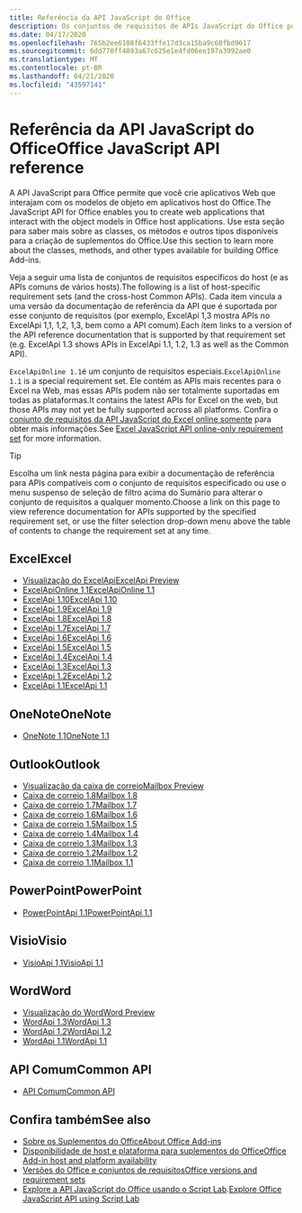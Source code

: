 ```yaml
---
title: Referência da API JavaScript do Office
description: Os conjuntos de requisitos de APIs JavaScript do Office por host.
ms.date: 04/17/2020
ms.openlocfilehash: 765b2ee6108f6433ffe17d3ca15ba9c68fbd9617
ms.sourcegitcommit: 6dd770ff4893a67c625e1e4fd06ee197a3992ae0
ms.translationtype: MT
ms.contentlocale: pt-BR
ms.lasthandoff: 04/21/2020
ms.locfileid: "43597141"
---
```

# <a name="office-javascript-api-reference"></a><span data-ttu-id="3a8ae-103">Referência da API JavaScript do Office</span><span class="sxs-lookup"><span data-stu-id="3a8ae-103">Office JavaScript API reference</span></span>

<span data-ttu-id="3a8ae-104">A API JavaScript para Office permite que você crie aplicativos Web que interajam com os modelos de objeto em aplicativos host do Office.</span><span class="sxs-lookup"><span data-stu-id="3a8ae-104">The JavaScript API for Office enables you to create web applications that interact with the object models in Office host applications.</span></span> <span data-ttu-id="3a8ae-105">Use esta seção para saber mais sobre as classes, os métodos e outros tipos disponíveis para a criação de suplementos do Office.</span><span class="sxs-lookup"><span data-stu-id="3a8ae-105">Use this section to learn more about the classes, methods, and other types available for building Office Add-ins.</span></span>

<span data-ttu-id="3a8ae-106">Veja a seguir uma lista de conjuntos de requisitos específicos do host (e as APIs comuns de vários hosts).</span><span class="sxs-lookup"><span data-stu-id="3a8ae-106">The following is a list of host-specific requirement sets (and the cross-host Common APIs).</span></span> <span data-ttu-id="3a8ae-107">Cada item vincula a uma versão da documentação de referência da API que é suportada por esse conjunto de requisitos (por exemplo, ExcelApi 1,3 mostra APIs no ExcelApi 1,1, 1,2, 1,3, bem como a API comum).</span><span class="sxs-lookup"><span data-stu-id="3a8ae-107">Each item links to a version of the API reference documentation that is supported by that requirement set (e.g. ExcelApi 1.3 shows APIs in ExcelApi 1.1, 1.2, 1.3 as well as the Common API).</span></span>

<span data-ttu-id="3a8ae-108">`ExcelApiOnline 1.1`é um conjunto de requisitos especiais.</span><span class="sxs-lookup"><span data-stu-id="3a8ae-108">`ExcelApiOnline 1.1` is a special requirement set.</span></span> <span data-ttu-id="3a8ae-109">Ele contém as APIs mais recentes para o Excel na Web, mas essas APIs podem não ser totalmente suportadas em todas as plataformas.</span><span class="sxs-lookup"><span data-stu-id="3a8ae-109">It contains the latest APIs for Excel on the web, but those APIs may not yet be fully supported across all platforms.</span></span> <span data-ttu-id="3a8ae-110">Confira o [conjunto de requisitos da API JavaScript do Excel online somente](/office/dev/add-ins/reference/requirement-sets/excel-api-online-requirement-set) para obter mais informações.</span><span class="sxs-lookup"><span data-stu-id="3a8ae-110">See [Excel JavaScript API online-only requirement set](/office/dev/add-ins/reference/requirement-sets/excel-api-online-requirement-set) for more information.</span></span>

> [!TIP]
> <span data-ttu-id="3a8ae-111">Escolha um link nesta página para exibir a documentação de referência para APIs compatíveis com o conjunto de requisitos especificado ou use o menu suspenso de seleção de filtro acima do Sumário para alterar o conjunto de requisitos a qualquer momento.</span><span class="sxs-lookup"><span data-stu-id="3a8ae-111">Choose a link on this page to view reference documentation for APIs supported by the specified requirement set, or use the filter selection drop-down menu above the table of contents to change the requirement set at any time.</span></span>

## <a name="excel"></a><span data-ttu-id="3a8ae-112">Excel</span><span class="sxs-lookup"><span data-stu-id="3a8ae-112">Excel</span></span>

- [<span data-ttu-id="3a8ae-113">Visualização do ExcelApi</span><span class="sxs-lookup"><span data-stu-id="3a8ae-113">ExcelApi Preview</span></span>](/javascript/api/excel?view=excel-js-preview)
- [<span data-ttu-id="3a8ae-114">ExcelApiOnline 1,1</span><span class="sxs-lookup"><span data-stu-id="3a8ae-114">ExcelApiOnline 1.1</span></span>](/javascript/api/excel?view=excel-js-online)
- [<span data-ttu-id="3a8ae-115">ExcelApi 1.10</span><span class="sxs-lookup"><span data-stu-id="3a8ae-115">ExcelApi 1.10</span></span>](/javascript/api/excel?view=excel-js-1.10)
- [<span data-ttu-id="3a8ae-116">ExcelApi 1.9</span><span class="sxs-lookup"><span data-stu-id="3a8ae-116">ExcelApi 1.9</span></span>](/javascript/api/excel?view=excel-js-1.9)
- [<span data-ttu-id="3a8ae-117">ExcelApi 1.8</span><span class="sxs-lookup"><span data-stu-id="3a8ae-117">ExcelApi 1.8</span></span>](/javascript/api/excel?view=excel-js-1.8)
- [<span data-ttu-id="3a8ae-118">ExcelApi 1.7</span><span class="sxs-lookup"><span data-stu-id="3a8ae-118">ExcelApi 1.7</span></span>](/javascript/api/excel?view=excel-js-1.7)
- [<span data-ttu-id="3a8ae-119">ExcelApi 1.6</span><span class="sxs-lookup"><span data-stu-id="3a8ae-119">ExcelApi 1.6</span></span>](/javascript/api/excel?view=excel-js-1.6)
- [<span data-ttu-id="3a8ae-120">ExcelApi 1.5</span><span class="sxs-lookup"><span data-stu-id="3a8ae-120">ExcelApi 1.5</span></span>](/javascript/api/excel?view=excel-js-1.5)
- [<span data-ttu-id="3a8ae-121">ExcelApi 1.4</span><span class="sxs-lookup"><span data-stu-id="3a8ae-121">ExcelApi 1.4</span></span>](/javascript/api/excel?view=excel-js-1.4)
- [<span data-ttu-id="3a8ae-122">ExcelApi 1.3</span><span class="sxs-lookup"><span data-stu-id="3a8ae-122">ExcelApi 1.3</span></span>](/javascript/api/excel?view=excel-js-1.3)
- [<span data-ttu-id="3a8ae-123">ExcelApi 1.2</span><span class="sxs-lookup"><span data-stu-id="3a8ae-123">ExcelApi 1.2</span></span>](/javascript/api/excel?view=excel-js-1.2)
- [<span data-ttu-id="3a8ae-124">ExcelApi 1.1</span><span class="sxs-lookup"><span data-stu-id="3a8ae-124">ExcelApi 1.1</span></span>](/javascript/api/excel?view=excel-js-1.1)

## <a name="onenote"></a><span data-ttu-id="3a8ae-125">OneNote</span><span class="sxs-lookup"><span data-stu-id="3a8ae-125">OneNote</span></span>

- [<span data-ttu-id="3a8ae-126">OneNote 1,1</span><span class="sxs-lookup"><span data-stu-id="3a8ae-126">OneNote 1.1</span></span>](/javascript/api/onenote?view=onenote-js-1.1)

## <a name="outlook"></a><span data-ttu-id="3a8ae-127">Outlook</span><span class="sxs-lookup"><span data-stu-id="3a8ae-127">Outlook</span></span>

- [<span data-ttu-id="3a8ae-128">Visualização da caixa de correio</span><span class="sxs-lookup"><span data-stu-id="3a8ae-128">Mailbox Preview</span></span>](/javascript/api/outlook?view=outlook-js-preview)
- [<span data-ttu-id="3a8ae-129">Caixa de correio 1.8</span><span class="sxs-lookup"><span data-stu-id="3a8ae-129">Mailbox 1.8</span></span>](/javascript/api/outlook?view=outlook-js-1.8)
- [<span data-ttu-id="3a8ae-130">Caixa de correio 1.7</span><span class="sxs-lookup"><span data-stu-id="3a8ae-130">Mailbox 1.7</span></span>](/javascript/api/outlook?view=outlook-js-1.7)
- [<span data-ttu-id="3a8ae-131">Caixa de correio 1.6</span><span class="sxs-lookup"><span data-stu-id="3a8ae-131">Mailbox 1.6</span></span>](/javascript/api/outlook?view=outlook-js-1.6)
- [<span data-ttu-id="3a8ae-132"> Caixa de correio 1.5</span><span class="sxs-lookup"><span data-stu-id="3a8ae-132">Mailbox 1.5</span></span>](/javascript/api/outlook?view=outlook-js-1.5)
- [<span data-ttu-id="3a8ae-133"> Caixa de correio 1.4</span><span class="sxs-lookup"><span data-stu-id="3a8ae-133">Mailbox 1.4</span></span>](/javascript/api/outlook?view=outlook-js-1.4)
- [<span data-ttu-id="3a8ae-134"> Caixa de correio 1.3</span><span class="sxs-lookup"><span data-stu-id="3a8ae-134">Mailbox 1.3</span></span>](/javascript/api/outlook?view=outlook-js-1.3)
- [<span data-ttu-id="3a8ae-135">Caixa de correio 1.2</span><span class="sxs-lookup"><span data-stu-id="3a8ae-135">Mailbox 1.2</span></span>](/javascript/api/outlook?view=outlook-js-1.2)
- [<span data-ttu-id="3a8ae-136"> Caixa de correio 1.1</span><span class="sxs-lookup"><span data-stu-id="3a8ae-136">Mailbox 1.1</span></span>](/javascript/api/outlook?view=outlook-js-1.1)

## <a name="powerpoint"></a><span data-ttu-id="3a8ae-137">PowerPoint</span><span class="sxs-lookup"><span data-stu-id="3a8ae-137">PowerPoint</span></span>

- [<span data-ttu-id="3a8ae-138">PowerPointApi 1.1</span><span class="sxs-lookup"><span data-stu-id="3a8ae-138">PowerPointApi 1.1</span></span>](/javascript/api/powerpoint?view=powerpoint-js-1.1)

## <a name="visio"></a><span data-ttu-id="3a8ae-139">Visio</span><span class="sxs-lookup"><span data-stu-id="3a8ae-139">Visio</span></span>

- [<span data-ttu-id="3a8ae-140">VisioApi 1,1</span><span class="sxs-lookup"><span data-stu-id="3a8ae-140">VisioApi 1.1</span></span>](/javascript/api/visio?view=visio-js-1.1)

## <a name="word"></a><span data-ttu-id="3a8ae-141">Word</span><span class="sxs-lookup"><span data-stu-id="3a8ae-141">Word</span></span>

- [<span data-ttu-id="3a8ae-142">Visualização do Word</span><span class="sxs-lookup"><span data-stu-id="3a8ae-142">Word Preview</span></span>](/javascript/api/word?view=word-js-preview)
- [<span data-ttu-id="3a8ae-143">WordApi 1.3</span><span class="sxs-lookup"><span data-stu-id="3a8ae-143">WordApi 1.3</span></span>](/javascript/api/word?view=word-js-1.3)
- [<span data-ttu-id="3a8ae-144">WordApi 1.2</span><span class="sxs-lookup"><span data-stu-id="3a8ae-144">WordApi 1.2</span></span>](/javascript/api/word?view=word-js-1.2)
- [<span data-ttu-id="3a8ae-145">WordApi 1.1</span><span class="sxs-lookup"><span data-stu-id="3a8ae-145">WordApi 1.1</span></span>](/javascript/api/word?view=word-js-1.1)

## <a name="common-api"></a><span data-ttu-id="3a8ae-146">API Comum</span><span class="sxs-lookup"><span data-stu-id="3a8ae-146">Common API</span></span>

- [<span data-ttu-id="3a8ae-147">API Comum</span><span class="sxs-lookup"><span data-stu-id="3a8ae-147">Common API</span></span>](/javascript/api/office?view=common-js)

## <a name="see-also"></a><span data-ttu-id="3a8ae-148">Confira também</span><span class="sxs-lookup"><span data-stu-id="3a8ae-148">See also</span></span>

- [<span data-ttu-id="3a8ae-149">Sobre os Suplementos do Office</span><span class="sxs-lookup"><span data-stu-id="3a8ae-149">About Office Add-ins</span></span>](/office/dev/add-ins/overview)
- [<span data-ttu-id="3a8ae-150">Disponibilidade de host e plataforma para suplementos do Office</span><span class="sxs-lookup"><span data-stu-id="3a8ae-150">Office Add-in host and platform availability</span></span>](/office/dev/add-ins/overview/office-add-in-availability)
- [<span data-ttu-id="3a8ae-151">Versões do Office e conjuntos de requisitos</span><span class="sxs-lookup"><span data-stu-id="3a8ae-151">Office versions and requirement sets</span></span>](/office/dev/add-ins/develop/office-versions-and-requirement-sets)
- <span data-ttu-id="3a8ae-152">[Explore a API JavaScript do Office usando o Script Lab](/office/dev/add-ins/overview/explore-with-script-lab).</span><span class="sxs-lookup"><span data-stu-id="3a8ae-152">[Explore Office JavaScript API using Script Lab](/office/dev/add-ins/overview/explore-with-script-lab)</span></span>
